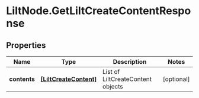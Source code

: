 # LiltNode.GetLiltCreateContentResponse

## Properties

Name | Type | Description | Notes
------------ | ------------- | ------------- | -------------
**contents** | [**[LiltCreateContent]**](LiltCreateContent.md) | List of LiltCreateContent objects | [optional] 


